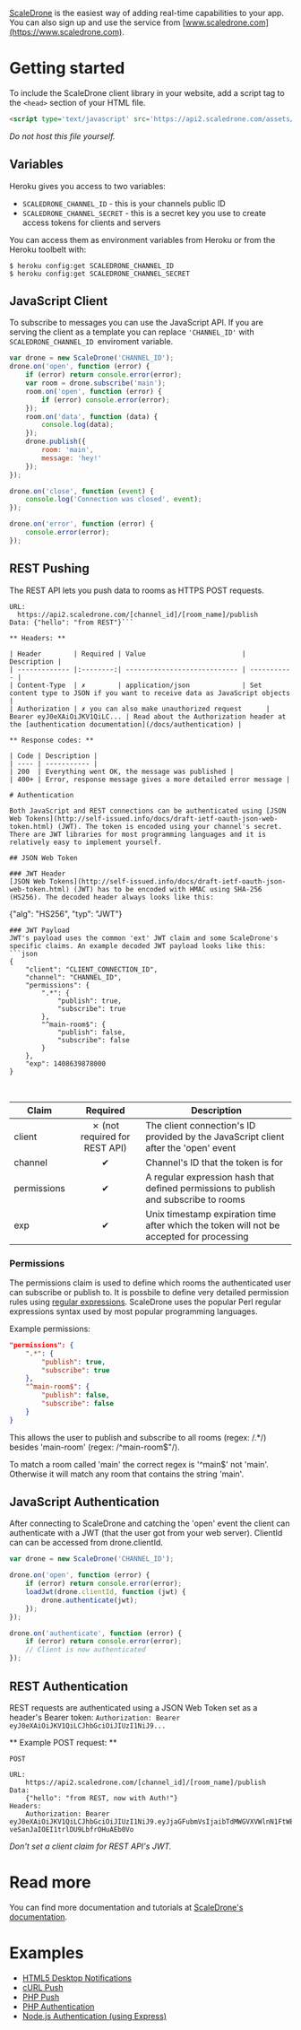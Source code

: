 [ScaleDrone](http://addons.heroku.com/scaledrone) is the easiest way of adding real-time capabilities to your app. You can also sign up and use the service from [www.scaledrone.com](https://www.scaledrone.com).

# Getting started

To include the ScaleDrone client library in your website, add a script tag to the `<head>` section of your HTML file.

```html
<script type='text/javascript' src='https://api2.scaledrone.com/assets/scaledrone.min.js'></script>
```

_Do not host this file yourself._

## Variables

Heroku gives you access to two variables:
* `SCALEDRONE_CHANNEL_ID` - this is your channels public ID
* `SCALEDRONE_CHANNEL_SECRET` - this is a secret key you use to create access tokens for clients and servers

You can access them as environment variables from Heroku or from the Heroku toolbelt with:
```term
$ heroku config:get SCALEDRONE_CHANNEL_ID
$ heroku config:get SCALEDRONE_CHANNEL_SECRET
```

## JavaScript Client

To subscribe to messages you can use the JavaScript API. If you are serving the client as a template you can replace `'CHANNEL_ID'` with `SCALEDRONE_CHANNEL_ID `enviroment variable.

```javascript
var drone = new ScaleDrone('CHANNEL_ID');
drone.on('open', function (error) {
    if (error) return console.error(error);
    var room = drone.subscribe('main');
    room.on('open', function (error) {
        if (error) console.error(error);
    });
    room.on('data', function (data) {
        console.log(data);
    });
    drone.publish({
        room: 'main',
        message: 'hey!'
    });
});

drone.on('close', function (event) {
    console.log('Connection was closed', event);
});

drone.on('error', function (error) {
    console.error(error);
});
```

## REST Pushing

The REST API lets you push data to rooms as HTTPS POST requests.

```POST
URL:
  https://api2.scaledrone.com/[channel_id]/[room_name]/publish
Data: {"hello": "from REST"}```

** Headers: **

| Header        | Required | Value                        | Description |
| ------------- |:--------:| ---------------------------- | ----------- |
| Content-Type  | ✗        | application/json             | Set content type to JSON if you want to receive data as JavaScript objects |
| Authorization | ✗ you can also make unauthorized request      | Bearer eyJ0eXAiOiJKV1QiLC... | Read about the Authorization header at the [authentication documentation](/docs/authentication) |

** Response codes: **

| Code | Description |
| ---- | ----------- |
| 200  | Everything went OK, the message was published |
| 400+ | Error, response message gives a more detailed error message |

# Authentication

Both JavaScript and REST connections can be authenticated using [JSON Web Tokens](http://self-issued.info/docs/draft-ietf-oauth-json-web-token.html) (JWT). The token is encoded using your channel's secret.
There are JWT libraries for most programming languages and it is relatively easy to implement yourself.

## JSON Web Token

### JWT Header
[JSON Web Tokens](http://self-issued.info/docs/draft-ietf-oauth-json-web-token.html) (JWT) has to be encoded with HMAC using SHA-256 (HS256). The decoded header always looks like this:
```
{"alg": "HS256", "typ": "JWT"}

```
### JWT Payload
JWT's payload uses the common 'ext' JWT claim and some ScaleDrone's specific claims. An example decoded JWT payload looks like this:
```json
{
    "client": "CLIENT_CONNECTION_ID",
    "channel": "CHANNEL_ID",
    "permissions": {
        ".*": {
            "publish": true,
            "subscribe": true
        },
        "^main-room$": {
            "publish": false,
            "subscribe": false
        }
    },
    "exp": 1408639878000
}
```

<br>

| Claim       | Required | Description |
| ----------- |:--------:| ----------- |
| client      | ✗ (not required for REST API) | The client connection's ID provided by the JavaScript client after the 'open' event |
| channel     | ✔        | Channel's ID that the token is for |
| permissions | ✔        | A regular expression hash that defined permissions to publish and subscribe to rooms |
| exp         | ✔        | Unix timestamp expiration time after which the token will not be accepted for processing |

### Permissions

The permissions claim is used to define which rooms the authenticated user can subscribe or publish to. It is possbile to define very detailed permission rules using [regular expressions](http://regexone.com/).
ScaleDrone uses the popular Perl regular expressions syntax used by most popular programming languages.

Example permissions:

```json
"permissions": {
    ".*": {
        "publish": true,
        "subscribe": true
    },
    "^main-room$": {
        "publish": false,
        "subscribe": false
    }
}
```
This allows the user to publish and subscribe to all rooms (regex: /.*/) besides 'main-room' (regex: /^main-room$"/).

<div class="note note-warning">To match a room called 'main' the correct regex is '^main$' not 'main'.
Otherwise it will match any room that contains the string 'main'.
</div>

## JavaScript Authentication

After connecting to ScaleDrone and catching the 'open' event the client can authenticate with a JWT (that the user got from your web server). ClientId can can be accessed from drone.clientId.

```javascript
var drone = new ScaleDrone('CHANNEL_ID');

drone.on('open', function (error) {
    if (error) return console.error(error);
    loadJwt(drone.clientId, function (jwt) {
        drone.authenticate(jwt);
    });
});

drone.on('authenticate', function (error) {
    if (error) return console.error(error);
    // Client is now authenticated
});
```

## REST Authentication

REST requests are authenticated using a JSON Web Token set as a header's Bearer token: `Authorization: Bearer eyJ0eXAiOiJKV1QiLCJhbGciOiJIUzI1NiJ9...`

** Example POST request: **
```curl
POST

URL:
    https://api2.scaledrone.com/[channel_id]/[room_name]/publish
Data:
    {"hello": "from REST, now with Auth!"}
Headers:
    Authorization: Bearer eyJ0eXAiOiJKV1QiLCJhbGciOiJIUzI1NiJ9.eyJjaGFubmVsIjaibTdMWGVXVWlnN1FtWE1xVyIsInB1Ymxpc2giOnRydWUsImV4cCI6MjgxNjQwMzkxMzI2MH0.LKkmfbbwSol-veSanJaIOEI1trlDU9LbfrOHuAEb0Vo
```

_Don't set a client claim for REST API's JWT._

# Read more

You can find more documentation and tutorials at [ScaleDrone's documentation](https://www.scaledrone.com/docs).

# Examples

* [HTML5 Desktop Notifications](https://github.com/ScaleDrone/html5-javascript-push-notifications)
* [cURL Push](http://runnable.com/VCuSWvXxNucz1na6/scaledrone-curl-push-example-for-shell-and-bash)
* [PHP Push](http://runnable.com/VDfTR_CSFyNpVv79/scaledrone-php-push-example)
* [PHP Authentication](https://github.com/ScaleDrone/scaledrone-php)
* [Node.js Authentication (using Express)](https://github.com/ScaleDrone/scaledrone-express-jwt-demo)
